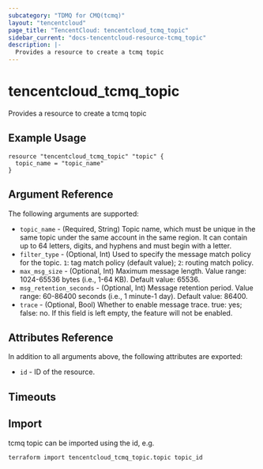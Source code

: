 ```yaml
---
subcategory: "TDMQ for CMQ(tcmq)"
layout: "tencentcloud"
page_title: "TencentCloud: tencentcloud_tcmq_topic"
sidebar_current: "docs-tencentcloud-resource-tcmq_topic"
description: |-
  Provides a resource to create a tcmq topic
---
```


# tencentcloud_tcmq_topic

Provides a resource to create a tcmq topic

## Example Usage

```hcl
resource "tencentcloud_tcmq_topic" "topic" {
  topic_name = "topic_name"
}
```

## Argument Reference

The following arguments are supported:

* `topic_name` - (Required, String) Topic name, which must be unique in the same topic under the same account in the same region. It can contain up to 64 letters, digits, and hyphens and must begin with a letter.
* `filter_type` - (Optional, Int) Used to specify the message match policy for the topic. `1`: tag match policy (default value); `2`: routing match policy.
* `max_msg_size` - (Optional, Int) Maximum message length. Value range: 1024-65536 bytes (i.e., 1-64 KB). Default value: 65536.
* `msg_retention_seconds` - (Optional, Int) Message retention period. Value range: 60-86400 seconds (i.e., 1 minute-1 day). Default value: 86400.
* `trace` - (Optional, Bool) Whether to enable message trace. true: yes; false: no. If this field is left empty, the feature will not be enabled.

## Attributes Reference

In addition to all arguments above, the following attributes are exported:

* `id` - ID of the resource.



## Timeouts

<no value>


## Import

tcmq topic can be imported using the id, e.g.

```
terraform import tencentcloud_tcmq_topic.topic topic_id
```

